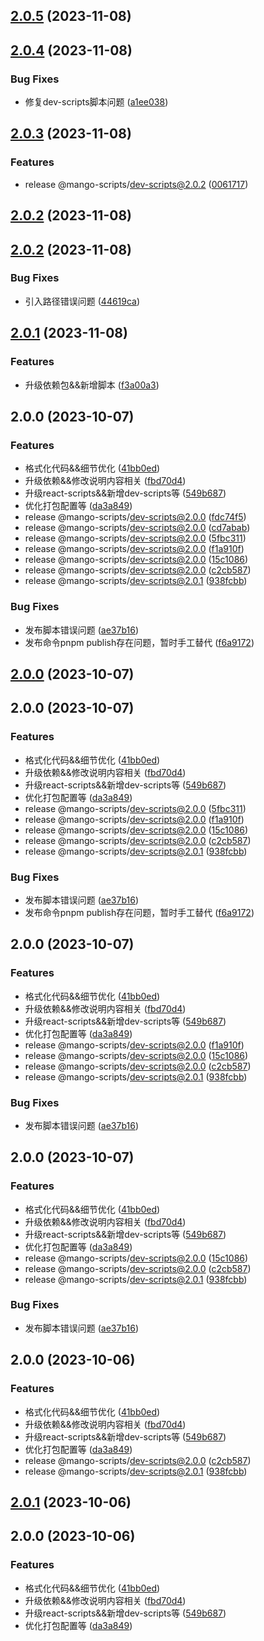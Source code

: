 ## [2.0.5](https://github.com/AlbertLin0923/mango-scripts/compare/@mango-scripts/dev-scripts@2.0.4...@mango-scripts/dev-scripts@2.0.5) (2023-11-08)

## [2.0.4](https://github.com/AlbertLin0923/mango-scripts/compare/@mango-scripts/dev-scripts@2.0.3...@mango-scripts/dev-scripts@2.0.4) (2023-11-08)


### Bug Fixes

* 修复dev-scripts脚本问题 ([a1ee038](https://github.com/AlbertLin0923/mango-scripts/commit/a1ee038b4fe440802c06bcd9ab6d109826dd36cc))

## [2.0.3](https://github.com/AlbertLin0923/mango-scripts/compare/@mango-scripts/dev-scripts@2.0.2...@mango-scripts/dev-scripts@2.0.3) (2023-11-08)


### Features

* release @mango-scripts/dev-scripts@2.0.2 ([0061717](https://github.com/AlbertLin0923/mango-scripts/commit/0061717cb3bb6c3cc6fe545bbe19e908eb7c65f4))

## [2.0.2](https://github.com/AlbertLin0923/mango-scripts/compare/@mango-scripts/dev-scripts@2.0.2...@mango-scripts/dev-scripts@2.0.2) (2023-11-08)

## [2.0.2](https://github.com/AlbertLin0923/mango-scripts/compare/@mango-scripts/dev-scripts@2.0.1...@mango-scripts/dev-scripts@2.0.2) (2023-11-08)


### Bug Fixes

* 引入路径错误问题 ([44619ca](https://github.com/AlbertLin0923/mango-scripts/commit/44619ca5c66770935ffb93bf1051fec262b42b98))

## [2.0.1](https://github.com/AlbertLin0923/mango-scripts/compare/@mango-scripts/dev-scripts@2.0.0...@mango-scripts/dev-scripts@2.0.1) (2023-11-08)


### Features

* 升级依赖包&&新增脚本 ([f3a00a3](https://github.com/AlbertLin0923/mango-scripts/commit/f3a00a3504b36d95aff0efeabbecad4c08e778c5))

## 2.0.0 (2023-10-07)


### Features

* 格式化代码&&细节优化 ([41bb0ed](https://github.com/AlbertLin0923/mango-scripts/commit/41bb0ede7c15b029cd7cfd508f0c191505a02920))
* 升级依赖&&修改说明内容相关 ([fbd70d4](https://github.com/AlbertLin0923/mango-scripts/commit/fbd70d44c00e1670131d83bd4d72e779a9f5a81f))
* 升级react-scripts&&新增dev-scripts等 ([549b687](https://github.com/AlbertLin0923/mango-scripts/commit/549b687cff4c02bc808b4928a382c395c2767e01))
* 优化打包配置等 ([da3a849](https://github.com/AlbertLin0923/mango-scripts/commit/da3a84947ff00d22729e22e6bfe6da8f9a122eb7))
* release @mango-scripts/dev-scripts@2.0.0 ([fdc74f5](https://github.com/AlbertLin0923/mango-scripts/commit/fdc74f5f0e79a993a442026564564532c3f41391))
* release @mango-scripts/dev-scripts@2.0.0 ([cd7abab](https://github.com/AlbertLin0923/mango-scripts/commit/cd7abab1bf3c30986c415a14eb8480232b1084db))
* release @mango-scripts/dev-scripts@2.0.0 ([5fbc311](https://github.com/AlbertLin0923/mango-scripts/commit/5fbc311584b799510dcfe20fbf873ac4aac89475))
* release @mango-scripts/dev-scripts@2.0.0 ([f1a910f](https://github.com/AlbertLin0923/mango-scripts/commit/f1a910f607c1462b6529cc197a1039f13099efef))
* release @mango-scripts/dev-scripts@2.0.0 ([15c1086](https://github.com/AlbertLin0923/mango-scripts/commit/15c10865b09525c2ea6f9da151ee0b411ac369c1))
* release @mango-scripts/dev-scripts@2.0.0 ([c2cb587](https://github.com/AlbertLin0923/mango-scripts/commit/c2cb587e4284aa0ed90fa799ebbdce85e1489af3))
* release @mango-scripts/dev-scripts@2.0.1 ([938fcbb](https://github.com/AlbertLin0923/mango-scripts/commit/938fcbbb46b8fc9da7734022a8182a028f01e9b5))


### Bug Fixes

* 发布脚本错误问题 ([ae37b16](https://github.com/AlbertLin0923/mango-scripts/commit/ae37b161bb7fdea5fdf4e99e336074ff4f40e155))
* 发布命令pnpm publish存在问题，暂时手工替代 ([f6a9172](https://github.com/AlbertLin0923/mango-scripts/commit/f6a9172a7e8818323e0bcdb84118ffe29c239139))

## [2.0.0](https://github.com/AlbertLin0923/mango-scripts/compare/@mango-scripts/dev-scripts@2.0.0...@mango-scripts/dev-scripts@2.0.0) (2023-10-07)

## 2.0.0 (2023-10-07)


### Features

* 格式化代码&&细节优化 ([41bb0ed](https://github.com/AlbertLin0923/mango-scripts/commit/41bb0ede7c15b029cd7cfd508f0c191505a02920))
* 升级依赖&&修改说明内容相关 ([fbd70d4](https://github.com/AlbertLin0923/mango-scripts/commit/fbd70d44c00e1670131d83bd4d72e779a9f5a81f))
* 升级react-scripts&&新增dev-scripts等 ([549b687](https://github.com/AlbertLin0923/mango-scripts/commit/549b687cff4c02bc808b4928a382c395c2767e01))
* 优化打包配置等 ([da3a849](https://github.com/AlbertLin0923/mango-scripts/commit/da3a84947ff00d22729e22e6bfe6da8f9a122eb7))
* release @mango-scripts/dev-scripts@2.0.0 ([5fbc311](https://github.com/AlbertLin0923/mango-scripts/commit/5fbc311584b799510dcfe20fbf873ac4aac89475))
* release @mango-scripts/dev-scripts@2.0.0 ([f1a910f](https://github.com/AlbertLin0923/mango-scripts/commit/f1a910f607c1462b6529cc197a1039f13099efef))
* release @mango-scripts/dev-scripts@2.0.0 ([15c1086](https://github.com/AlbertLin0923/mango-scripts/commit/15c10865b09525c2ea6f9da151ee0b411ac369c1))
* release @mango-scripts/dev-scripts@2.0.0 ([c2cb587](https://github.com/AlbertLin0923/mango-scripts/commit/c2cb587e4284aa0ed90fa799ebbdce85e1489af3))
* release @mango-scripts/dev-scripts@2.0.1 ([938fcbb](https://github.com/AlbertLin0923/mango-scripts/commit/938fcbbb46b8fc9da7734022a8182a028f01e9b5))


### Bug Fixes

* 发布脚本错误问题 ([ae37b16](https://github.com/AlbertLin0923/mango-scripts/commit/ae37b161bb7fdea5fdf4e99e336074ff4f40e155))
* 发布命令pnpm publish存在问题，暂时手工替代 ([f6a9172](https://github.com/AlbertLin0923/mango-scripts/commit/f6a9172a7e8818323e0bcdb84118ffe29c239139))

## 2.0.0 (2023-10-07)


### Features

* 格式化代码&&细节优化 ([41bb0ed](https://github.com/AlbertLin0923/mango-scripts/commit/41bb0ede7c15b029cd7cfd508f0c191505a02920))
* 升级依赖&&修改说明内容相关 ([fbd70d4](https://github.com/AlbertLin0923/mango-scripts/commit/fbd70d44c00e1670131d83bd4d72e779a9f5a81f))
* 升级react-scripts&&新增dev-scripts等 ([549b687](https://github.com/AlbertLin0923/mango-scripts/commit/549b687cff4c02bc808b4928a382c395c2767e01))
* 优化打包配置等 ([da3a849](https://github.com/AlbertLin0923/mango-scripts/commit/da3a84947ff00d22729e22e6bfe6da8f9a122eb7))
* release @mango-scripts/dev-scripts@2.0.0 ([f1a910f](https://github.com/AlbertLin0923/mango-scripts/commit/f1a910f607c1462b6529cc197a1039f13099efef))
* release @mango-scripts/dev-scripts@2.0.0 ([15c1086](https://github.com/AlbertLin0923/mango-scripts/commit/15c10865b09525c2ea6f9da151ee0b411ac369c1))
* release @mango-scripts/dev-scripts@2.0.0 ([c2cb587](https://github.com/AlbertLin0923/mango-scripts/commit/c2cb587e4284aa0ed90fa799ebbdce85e1489af3))
* release @mango-scripts/dev-scripts@2.0.1 ([938fcbb](https://github.com/AlbertLin0923/mango-scripts/commit/938fcbbb46b8fc9da7734022a8182a028f01e9b5))


### Bug Fixes

* 发布脚本错误问题 ([ae37b16](https://github.com/AlbertLin0923/mango-scripts/commit/ae37b161bb7fdea5fdf4e99e336074ff4f40e155))

## 2.0.0 (2023-10-07)


### Features

* 格式化代码&&细节优化 ([41bb0ed](https://github.com/AlbertLin0923/mango-scripts/commit/41bb0ede7c15b029cd7cfd508f0c191505a02920))
* 升级依赖&&修改说明内容相关 ([fbd70d4](https://github.com/AlbertLin0923/mango-scripts/commit/fbd70d44c00e1670131d83bd4d72e779a9f5a81f))
* 升级react-scripts&&新增dev-scripts等 ([549b687](https://github.com/AlbertLin0923/mango-scripts/commit/549b687cff4c02bc808b4928a382c395c2767e01))
* 优化打包配置等 ([da3a849](https://github.com/AlbertLin0923/mango-scripts/commit/da3a84947ff00d22729e22e6bfe6da8f9a122eb7))
* release @mango-scripts/dev-scripts@2.0.0 ([15c1086](https://github.com/AlbertLin0923/mango-scripts/commit/15c10865b09525c2ea6f9da151ee0b411ac369c1))
* release @mango-scripts/dev-scripts@2.0.0 ([c2cb587](https://github.com/AlbertLin0923/mango-scripts/commit/c2cb587e4284aa0ed90fa799ebbdce85e1489af3))
* release @mango-scripts/dev-scripts@2.0.1 ([938fcbb](https://github.com/AlbertLin0923/mango-scripts/commit/938fcbbb46b8fc9da7734022a8182a028f01e9b5))


### Bug Fixes

* 发布脚本错误问题 ([ae37b16](https://github.com/AlbertLin0923/mango-scripts/commit/ae37b161bb7fdea5fdf4e99e336074ff4f40e155))

## 2.0.0 (2023-10-06)


### Features

* 格式化代码&&细节优化 ([41bb0ed](https://github.com/AlbertLin0923/mango-scripts/commit/41bb0ede7c15b029cd7cfd508f0c191505a02920))
* 升级依赖&&修改说明内容相关 ([fbd70d4](https://github.com/AlbertLin0923/mango-scripts/commit/fbd70d44c00e1670131d83bd4d72e779a9f5a81f))
* 升级react-scripts&&新增dev-scripts等 ([549b687](https://github.com/AlbertLin0923/mango-scripts/commit/549b687cff4c02bc808b4928a382c395c2767e01))
* 优化打包配置等 ([da3a849](https://github.com/AlbertLin0923/mango-scripts/commit/da3a84947ff00d22729e22e6bfe6da8f9a122eb7))
* release @mango-scripts/dev-scripts@2.0.0 ([c2cb587](https://github.com/AlbertLin0923/mango-scripts/commit/c2cb587e4284aa0ed90fa799ebbdce85e1489af3))
* release @mango-scripts/dev-scripts@2.0.1 ([938fcbb](https://github.com/AlbertLin0923/mango-scripts/commit/938fcbbb46b8fc9da7734022a8182a028f01e9b5))

## [2.0.1](https://github.com/AlbertLin0923/mango-scripts/compare/@mango-scripts/dev-scripts@2.0.0...@mango-scripts/dev-scripts@2.0.1) (2023-10-06)

## 2.0.0 (2023-10-06)


### Features

* 格式化代码&&细节优化 ([41bb0ed](https://github.com/AlbertLin0923/mango-scripts/commit/41bb0ede7c15b029cd7cfd508f0c191505a02920))
* 升级依赖&&修改说明内容相关 ([fbd70d4](https://github.com/AlbertLin0923/mango-scripts/commit/fbd70d44c00e1670131d83bd4d72e779a9f5a81f))
* 升级react-scripts&&新增dev-scripts等 ([549b687](https://github.com/AlbertLin0923/mango-scripts/commit/549b687cff4c02bc808b4928a382c395c2767e01))
* 优化打包配置等 ([da3a849](https://github.com/AlbertLin0923/mango-scripts/commit/da3a84947ff00d22729e22e6bfe6da8f9a122eb7))

